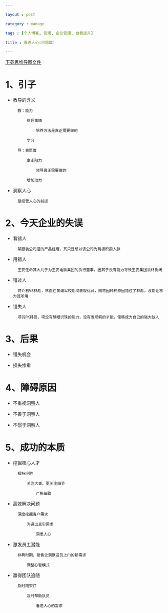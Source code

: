 ```yaml
---

layout : post

category : manage

tags : [个人博客, 管理, 企业管理, 自我提升]

title : 看透人心(问题篇)

---
```


[下载思维导图文件](https://docs.google.com/file/d/0B6K98da0px63UE82Tk5YUEVvQUk/edit)

# 1、引子

- 教导的含义

        教：能力

            处理事情

                培养方法是真正需要做的

            学习

        导：意愿度

            拿走阻力

                领导真正需要做的

            增加动力

- 洞察人心

        是经营人心的前提

# 2、今天企业的失误

- 看错人

        某服装公司招的产品经理，其只是想以该公司为跳板积攒人脉

- 用错人

        王安任命其大儿子为王安电脑集团的执行董事，因其子没有能力导致王安集团最终倒闭

- 错过人

        蒋介石VS林彪，林彪在黄浦军校期间表现优异，而蒋因种种原因错过了林彪，没能让林为其所用

- 错失人

        项羽PK韩信，项没有慧眼识珠的能力，没有发现韩的才能，使韩成为自己的强大敌人

# 3、后果

- 错失机会

- 损失惨重

# 4、障碍原因

- 不重视洞察人

- 不善于洞察人

- 不惯于洞察人

# 5、成功的本质

- 挖掘核心人才

        福特应聘

            关注大事，更关注细节

                严格细致

- 高效解决问题

        深度挖掘客户需求

            沟通出真实需求

                洞悉人心

- 激发员工潜能

        非典时期，销售业洞察送货上门的新需求

            调整心智模式

- 赢得团队追随

        及时雨宋江

            及时帮助队员

                看透人心的需求